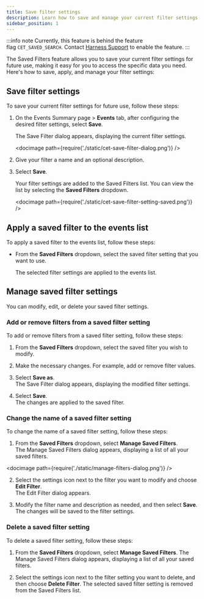 ```yaml
---
title: Save filter settings
description: Learn how to save and manage your current filter settings.
sidebar_position: 1
---
```


:::info note
Currently, this feature is behind the feature flag `CET_SAVED_SEARCH`. Contact [Harness Support](mailto:support@harness.io) to enable the feature.
:::

The Saved Filters feature allows you to save your current filter settings for future use, making it easy for you to access the specific data you need. Here's how to save, apply, and manage your filter settings:


## Save filter settings

To save your current filter settings for future use, follow these steps:

1. On the Events Summary page > **Events** tab, after configuring the desired filter settings, select **Save**.
   
   The Save Filter dialog appears, displaying the current filter settings.

   <docimage path={require('./static/cet-save-filter-dialog.png')} />

2. Give your filter a name and an optional description.
   
3. Select **Save**.
   
   Your filter settings are added to the Saved Filters list. You can view the list by selecting the **Saved Filters** dropdown.

   <docimage path={require('./static/cet-save-filter-setting-saved.png')} />


## Apply a saved filter to the events list

To apply a saved filter to the events list, follow these steps:

- From the **Saved Filters** dropdown, select the saved filter setting that you want to use.
  
  The selected filter settings are applied to the events list.


## Manage saved filter settings

You can modify, edit, or delete your saved filter settings.


### Add or remove filters from a saved filter setting

To add or remove filters from a saved filter setting, follow these steps:

1. From the **Saved Filters** dropdown, select the saved filter you wish to modify.

2. Make the necessary changes. For example, add or remove filter values.

3. Select **Save as**.  
   The Save Filter dialog appears, displaying the modified filter settings.

4. Select **Save**.  
   The changes are applied to the saved filter.


### Change the name of a saved filter setting

To change the name of a saved filter setting, follow these steps:

1. From the **Saved Filters** dropdown, select **Manage Saved Filters**.  
   The Manage Saved Filters dialog appears, displaying a list of all your saved filters.

  <docimage path={require('./static/manage-filters-dialog.png')} />
   
2. Select the settings icon next to the filter you want to modify and choose **Edit Filter**.  
   The Edit Filter dialog appears.

3. Modify the filter name and description as needed, and then select **Save**.
   The changes will be saved to the filter settings.


### Delete a saved filter setting

To delete a saved filter setting, follow these steps:

1. From the **Saved Filters** dropdown, select **Manage Saved Filters**.
   The Manage Saved Filters dialog appears, displaying a list of all your saved filters.

2. Select the settings icon next to the filter setting you want to delete, and then choose **Delete Filter**.
   The selected saved filter setting is removed from the Saved Filters list.